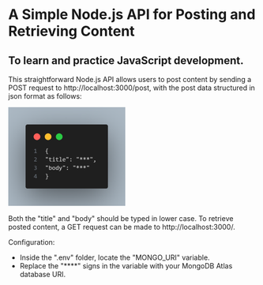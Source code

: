 # A Simple Node.js API for Posting and Retrieving Content

## To learn and practice JavaScript development.

This straightforward Node.js API allows users to post content by sending a POST request to http://localhost:3000/post, with the post data structured in json format as follows:

![Code Snippet](image/code_snippet.png)

Both the "title" and "body" should be typed in lower case. To retrieve posted content, a GET request can be made to http://localhost:3000/.

Configuration:

- Inside the ".env" folder, locate the "MONGO_URI" variable.
- Replace the "\*\*\*\*" signs in the variable with your MongoDB Atlas database URI.
